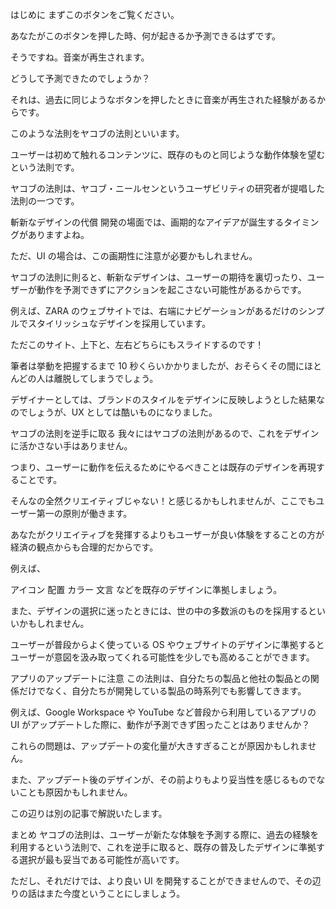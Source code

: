 はじめに
まずこのボタンをご覧ください。

あなたがこのボタンを押した時、何が起きるか予測できるはずです。

そうですね。音楽が再生されます。

どうして予測できたのでしょうか？

それは、過去に同じようなボタンを押したときに音楽が再生された経験があるからです。

このような法則をヤコブの法則といいます。

ユーザーは初めて触れるコンテンツに、既存のものと同じような動作体験を望むという法則です。

ヤコブの法則は、ヤコブ・ニールセンというユーザビリティの研究者が提唱した法則の一つです。

斬新なデザインの代償
開発の場面では、画期的なアイデアが誕生するタイミングがありますよね。

ただ、UI の場合は、この画期性に注意が必要かもしれません。

ヤコブの法則に則ると、斬新なデザインは、ユーザーの期待を裏切ったり、ユーザーが動作を予測できずにアクションを起こさない可能性があるからです。

例えば、ZARA のウェブサイトでは、右端にナビゲーションがあるだけのシンプルでスタイリッシュなデザインを採用しています。

ただこのサイト、上下と、左右どちらにもスライドするのです！

筆者は挙動を把握するまで 10 秒くらいかかりましたが、おそらくその間にほとんどの人は離脱してしまうでしょう。

デザイナーとしては、ブランドのスタイルをデザインに反映しようとした結果なのでしょうが、UX としては酷いものになりました。

ヤコブの法則を逆手に取る
我々にはヤコブの法則があるので、これをデザインに活かさない手はありません。

つまり、ユーザーに動作を伝えるためにやるべきことは既存のデザインを再現することです。

そんなの全然クリエイティブじゃない！と感じるかもしれませんが、ここでもユーザー第一の原則が働きます。

あなたがクリエイティブを発揮するよりもユーザーが良い体験をすることの方が経済の観点からも合理的だからです。

例えば、

アイコン
配置
カラー
文言
などを既存のデザインに準拠しましょう。

また、デザインの選択に迷ったときには、世の中の多数派のものを採用するといいかもしれません。

ユーザーが普段からよく使っている OS やウェブサイトのデザインに準拠するとユーザーが意図を汲み取ってくれる可能性を少しでも高めることができます。

アプリのアップデートに注意
この法則は、自分たちの製品と他社の製品との関係だけでなく、自分たちが開発している製品の時系列でも影響してきます。

例えば、Google Workspace や YouTube など普段から利用しているアプリの UI がアップデートした際に、動作が予測できず困ったことはありませんか？

これらの問題は、アップデートの変化量が大きすぎることが原因かもしれません。

また、アップデート後のデザインが、その前よりもより妥当性を感じるものでないことも原因かもしれません。

この辺りは別の記事で解説いたします。

まとめ
ヤコブの法則は、ユーザーが新たな体験を予測する際に、過去の経験を利用するという法則で、これを逆手に取ると、既存の普及したデザインに準拠する選択が最も妥当である可能性が高いです。

ただし、それだけでは、より良い UI を開発することができませんので、その辺りの話はまた今度ということにしましょう。
